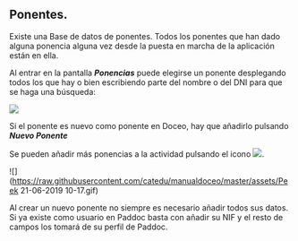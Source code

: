 ## Ponentes.

Existe una Base de datos de ponentes. Todos los ponentes que han dado alguna ponencia alguna vez desde la puesta en marcha de la aplicación están en ella.

Al entrar en la pantalla _**Ponencias**_ puede elegirse un ponente desplegando todos los que hay o bien escribiendo parte del nombre o del DNI para que se haga una búsqueda:

![](https://raw.githubusercontent.com/catedu/manualdoceo/master/assets/Selección_756.png)

Si el ponente es nuevo como ponente en Doceo, hay que añadirlo pulsando **_Nuevo Ponente_**

Se pueden añadir más ponencias a la actividad pulsando el icono ![](https://raw.githubusercontent.com/catedu/manualdoceo/master/assets/Selección_757.png).

![](https://raw.githubusercontent.com/catedu/manualdoceo/master/assets/Peek 21-06-2019 10-17.gif)

Al crear un nuevo ponente no siempre es necesario añadir todos sus datos. Si ya existe como usuario en Paddoc basta con añadir su NIF y el resto de campos los tomará de su perfil de Paddoc.